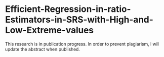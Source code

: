 # Efficient-Regression-in-ratio-Estimators-in-SRS-with-High-and-Low-Extreme-values

This research is in publication progress. In order to prevent plagiarism, I will update the abstract when published.
